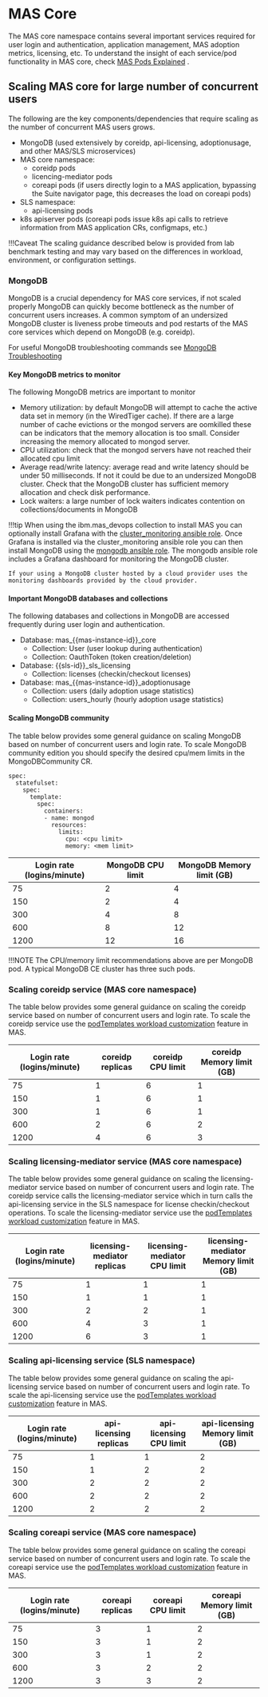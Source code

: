 # MAS Core
The MAS core namespace contains several important services required for user login and authentication, application management, MAS adoption metrics, licensing, etc. To understand the insight of each service/pod functionality in MAS core, check [MAS Pods Explained](https://ibm-mas.github.io/cli/guides/mas-pods-explained/) .

## Scaling MAS core for large number of concurrent users
The following are the key components/dependencies that require scaling as the number of concurrent MAS users grows.

- MongoDB (used extensively by coreidp, api-licensing, adoptionusage, and other MAS/SLS microservices)
- MAS core namespace:
    - coreidp pods
    - licencing-mediator pods
    - coreapi pods (if users directly login to a MAS application, bypassing the Suite navigator page, this decreases the load on coreapi pods)
- SLS namespace:
    - api-licensing pods
- k8s apiserver pods (coreapi pods issue k8s api calls to retrieve information from MAS application CRs, configmaps, etc.)

!!!Caveat
    The scaling guidance described below is provided from lab benchmark testing and may vary based on the differences in workload, environment, or configuration settings.

### MongoDB
MongoDB is a crucial dependency for MAS core services, if not scaled properly MongoDB can quickly become bottleneck as the number of concurrent users increases. A common symptom of an undersized MongoDB cluster is liveness probe timeouts and pod restarts of the MAS core services which depend on MongoDB (e.g. coreidp).

For useful MongoDB troubleshooting commands see [MongoDB Troubleshooting](../mongodb/bestpractice.md)

#### Key MongoDB metrics to monitor
The following MongoDB metrics are important to monitor

- Memory utilization: by default MongoDB will attempt to cache the active data set in memory (in the WiredTiger cache). If there are a large number of cache evictions or the mongod servers are oomkilled these can be indicators that the memory allocation is too small.  Consider increasing the memory allocated to mongod server.
- CPU utilization: check that the mongod servers have not reached their allocated cpu limit
- Average read/write latency: average read and write latency should be under 50 milliseconds. If not it could be due to an undersized MongoDB cluster. Check that the MongoDB cluster has sufficient memory allocation and check disk performance.
- Lock waiters: a large number of lock waiters indicates contention on collections/documents in MongoDB

!!!tip
    When using the ibm.mas_devops collection to install MAS you can optionally install Grafana with the [cluster_monitoring ansible role](https://github.com/ibm-mas/ansible-devops/blob/master/ibm/mas_devops/roles/cluster_monitoring/README.md). Once Grafana is installed via the cluster_monitoring ansible role you can then install MongoDB using the [mongodb ansible role](https://github.com/ibm-mas/ansible-devops/blob/master/ibm/mas_devops/roles/mongodb/README.md). The mongodb ansible role includes a Grafana dashboard for monitoring the MongoDB cluster.

    If your using a MongoDB cluster hosted by a cloud provider uses the monitoring dashboards provided by the cloud provider. 

#### Important MongoDB databases and collections
The following databases and collections in MongoDB are accessed frequently during user login and authentication.

- Database: mas_{{mas-instance-id}}_core
    - Collection: User (user lookup during authentication)
    - Collection: OauthToken (token creation/deletion)
- Database: {{sls-id}}_sls_licensing
    - Collection: licenses (checkin/checkout licenses)
- Database: mas_{{mas-instance-id}}_adoptionusage
    - Collection: users (daily adoption usage statistics)
    - Collection: users_hourly (hourly adoption usage statistics)

#### Scaling MongoDB community
The table below provides some general guidance on scaling MongoDB based on number of concurrent users and login rate. To scale MongoDB community edition you should specify the desired cpu/mem limits in the MongoDBCommunity CR.

```
spec:
  statefulset:
    spec:
      template:
        spec:
          containers:
          - name: mongod
            resources:
              limits:
                cpu: <cpu limit>
                memory: <mem limit>
```

|Login rate (logins/minute)| MongoDB CPU limit | MongoDB Memory limit (GB)|
|--------------------------|-------------------|--------------------------|
|75                        |2                  |4                         |
|150                       |2                  |4                         |
|300                       |4                  |8                         |
|600                       |8                  |12                        |
|1200                      |12                 |16                        |

!!!NOTE
    The CPU/memory limit recommendations above are per MongoDB pod. A typical MongoDB CE cluster has three such pods.

### Scaling coreidp service (MAS core namespace)
The table below provides some general guidance on scaling the coreidp service based on number of concurrent users and login rate. To scale the coreidp service use the [podTemplates workload customization](https://www.ibm.com/docs/en/mas-cd/continuous-delivery?topic=workloads-supported-pods) feature in MAS.

|Login rate (logins/minute)| coreidp replicas |coreidp CPU limit | coreidp Memory limit (GB) |
|--------------------------|------------------|------------------|---------------------------|
|75                        |1                 |6                 |1                          |
|150                       |1                 |6                 |1                          |
|300                       |1                 |6                 |1                          |
|600                       |2                 |6                 |2                          |
|1200                      |4                 |6                 |3                          |

### Scaling licensing-mediator service (MAS core namespace)
The table below provides some general guidance on scaling the licensing-mediator service based on number of concurrent users and login rate. The coreidp service calls the licensing-mediator service which in turn calls the api-licensing service in the SLS namespace for license checkin/checkout operations. To scale the licensing-mediator service use the [podTemplates workload customization](https://www.ibm.com/docs/en/mas-cd/continuous-delivery?topic=workloads-supported-pods) feature in MAS.

|Login rate (logins/minute)| licensing-mediator replicas |licensing-mediator CPU limit |licensing-mediator Memory limit (GB) |
|--------------------------|-----------------------------|-----------------------------|-------------------------------------|
|75                        |1                            |1                            |1                                    |
|150                       |1                            |1                            |1                                    |
|300                       |2                            |2                            |1                                    |
|600                       |4                            |3                            |1                                    |
|1200                      |6                            |3                            |1                                    |

### Scaling api-licensing service (SLS namespace)
The table below provides some general guidance on scaling the api-licensing service based on number of concurrent users and login rate. To scale the api-licensing service use the [podTemplates workload customization](https://www.ibm.com/docs/en/mas-cd/continuous-delivery?topic=workloads-supported-pods) feature in MAS.

|Login rate (logins/minute)| api-licensing replicas |api-licensing CPU limit |api-licensing Memory limit (GB) |
|--------------------------|------------------------|------------------------|--------------------------------|
|75                        |1                       |1                       |2                               |
|150                       |1                       |2                       |2                               |
|300                       |2                       |2                       |2                               |
|600                       |2                       |2                       |2                               |
|1200                      |2                       |2                       |2                               |

### Scaling coreapi service (MAS core namespace)
The table below provides some general guidance on scaling the coreapi service based on number of concurrent users and login rate. To scale the coreapi service use the [podTemplates workload customization](https://www.ibm.com/docs/en/mas-cd/continuous-delivery?topic=workloads-supported-pods) feature in MAS.

|Login rate (logins/minute)| coreapi replicas |coreapi CPU limit |coreapi Memory limit (GB) |
|--------------------------|------------------|------------------|--------------------------|
|75                        |3                 |1                 |2                         |
|150                       |3                 |1                 |2                         |
|300                       |3                 |1                 |2                         |
|600                       |3                 |2                 |2                         |
|1200                      |3                 |3                 |2                         |